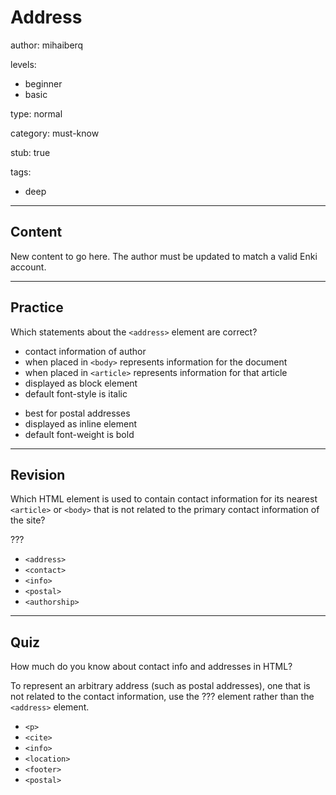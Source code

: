 # Address
author: mihaiberq

levels:
  - beginner
  - basic

type: normal

category: must-know

stub: true


tags:
  - deep


---
## Content

New content to go here. The author must be updated to match a valid Enki account.

---
## Practice

Which statements about the `<address>` element are correct?

+ contact information of author
+ when placed in `<body>` represents information for the document
+ when placed in `<article>` represents information for that article
+ displayed as block element
+ default font-style is italic
- best for postal addresses
- displayed as inline element
- default font-weight is bold

---
## Revision

Which HTML element is used to contain contact information for its nearest `<article>` or `<body>` that is not related to the primary contact information of the site?

???

* `<address>`
* `<contact>`
* `<info>`
* `<postal>`
* `<authorship>`

---
## Quiz

How much do you know about contact info and addresses in HTML?

To represent an arbitrary address (such as postal addresses), one that is not related to the contact information, use the ??? element rather than the `<address>` element.

* `<p>`
* `<cite>`
* `<info>`
* `<location>`
* `<footer>`
* `<postal>`


